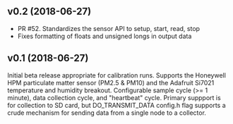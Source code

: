 ## v0.2 (2018-06-27)

 * PR #52. Standardizes the sensor API to setup, start, read, stop
 * Fixes formatting of floats and unsigned longs in output data

## v0.1 (2018-06-27)

Initial beta release appropriate for calibration runs. Supports the Honeywell
HPM particulate matter sensor (PM2.5 & PM10) and the Adafruit Si7021 temperature
and humidity breakout. Configurable sample cycle (>= 1 minute), data
collection cycle, and "heartbeat" cycle. Primary suppport is for collection to
SD card, but DO_TRANSMIT_DATA config.h flag supports a crude mechanism for
sending data from a single node to a collector.
